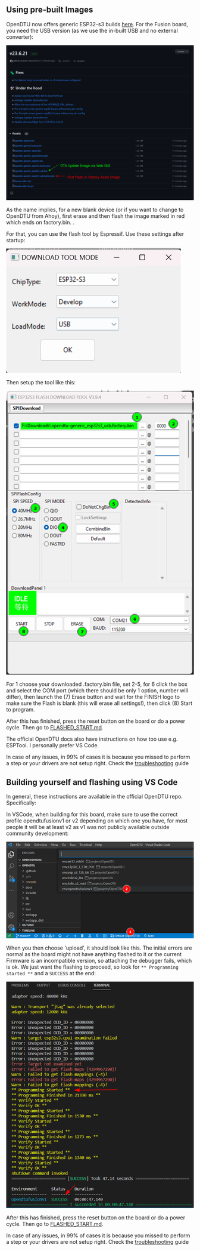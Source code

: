 ## Using pre-built Images
OpenDTU now offers generic ESP32-s3 builds [here](<https://github.com/tbnobody/OpenDTU/releases>). For the Fusion board, you need the USB version (as we use the in-built USB and no external converter):

![ReleaseIMages](pics/ReleaseImages.png)

As the name implies, for a new blank device (or if you want to change to OpenDTU from Ahoy), first erase and then flash the image marked in red which ends on factory.bin. .

For that, you can use the flash tool by Espressif. Use these settings after startup:

![FlashToolSplash](pics/FlashToolSplash.png)

Then setup the tool like this:

![FlashToolSettings](pics/FlashToolSettings.png)

For 1 choose your downloaded .factory.bin file, set 2-5, for 6 click the box and select the COM port (which there should be only 1 option, number will differ), then launch the (7) Erase button and wait for the FINISH logo to make sure the Flash is blank (this will erase all settings!), then click (8) Start to program.

After this has finished, press the reset button on the board or do a power cycle. Then go to [FLASHED_START.md](FLASHED_START.md).

The official OpenDTU docs also have instructions on how too use e.g. ESPTool. I personally prefer VS Code.

In case of any issues, in 99% of cases it is because you missed to perform a step or your drivers are not setup right. Check the [troubleshooting](TROUBLESHOOTING.md) guide

## Building yourself and flashing using VS Code
In general, these instructions are available in the official OpenDTU repo. Specifically:

In VSCode, when building for this board, make sure to use the correct profile opendtufusionv1 or v2 depending on which one you have, for most people it will be at least v2 as v1 was not publicly available outside community development:

![VSCode](pics/VSCode.png)

When you then choose 'upload', it should look like this. The initial errors are normal as the board might not have anything flashed to it or the current Firmware is an incompatible version, so attaching the debugger fails, which is ok.
We just want the flashing to proceed, so look for `** Programming started **` and a `SUCCESS` at the end:

![ProgrammingSuccess](pics/ProgrammingSuccess.png)

After this has finished, press the reset button on the board or do a power cycle. Then go to [FLASHED_START.md](FLASHED_START.md).

In case of any issues, in 99% of cases it is because you missed to perform a step or your drivers are not setup right. Check the [troubleshooting](TROUBLESHOOTING.md) guide
